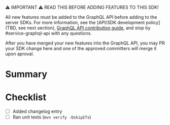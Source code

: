 <!-- This text is NOT in the public PR template, and is removed in the cl_deploy script when doing a release. If you need to make changes to this file that aren't public, make sure you update the deploy script too. Otherwise, if you need to update the public file, make a public PR. -->
:warning: IMPORTANT :warning: READ THIS BEFORE ADDING FEATURES TO THIS SDK!

All new features must be added to the GraphQL API before adding to the server SDKs. For more information, see the [API/SDK development policy](TBD, see next section), [GraphQL API contribution guide](https://knowledge.braintree.tools/unified_api/contributing/), and stop by #service-graphql-api with any questions.

After you have merged your new features into the GraphQL API, you may PR your SDK change here and one of the approved committers will merge it upon aproval.

# Summary

# Checklist

- [ ] Added changelog entry
- [ ] Ran unit tests (`mvn verify -DskipITs`)
